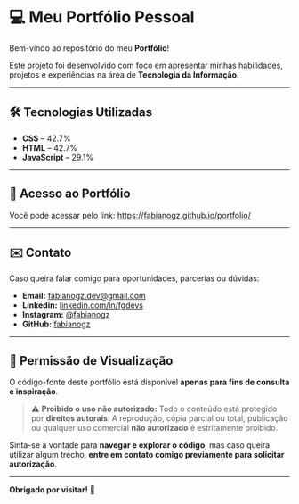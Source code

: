 # 💻 Meu Portfólio Pessoal

Bem-vindo ao repositório do meu **Portfólio**!

Este projeto foi desenvolvido com foco em apresentar minhas habilidades, projetos e experiências na área de **Tecnologia da Informação**.

---

## 🛠️ Tecnologias Utilizadas

* **CSS** – 42.7%
* **HTML** – 42.7%
* **JavaScript** – 29.1%

---

## 📲 Acesso ao Portfólio

Você pode acessar pelo link: https://fabianogz.github.io/portfolio/

---

## ✉️ Contato

Caso queira falar comigo para oportunidades, parcerias ou dúvidas:

* **Email:** [fabianogz.dev@gmail.com](mailto:fabianogz.dev@gmail.com)
* **Linkedin:** [linkedin.com/in/fgdevs](linkedin.com/in/fgdevs)
* **Instagram:** [@fabianogz](https://instagram.com/fabianogz)
* **GitHub:** [fabianogz](https://github.com/fabianogz)

---

## 👀 Permissão de Visualização

O código-fonte deste portfólio está disponível **apenas para fins de consulta e inspiração**.

> ⚠️ **Proibido o uso não autorizado:**
> Todo o conteúdo está protegido por **direitos autorais**. A reprodução, cópia parcial ou total, publicação ou qualquer uso comercial **não autorizado** é estritamente proibido.

Sinta-se à vontade para **navegar e explorar o código**, mas caso queira utilizar algum trecho, **entre em contato comigo previamente para solicitar autorização**.

---

**Obrigado por visitar!** 🚀